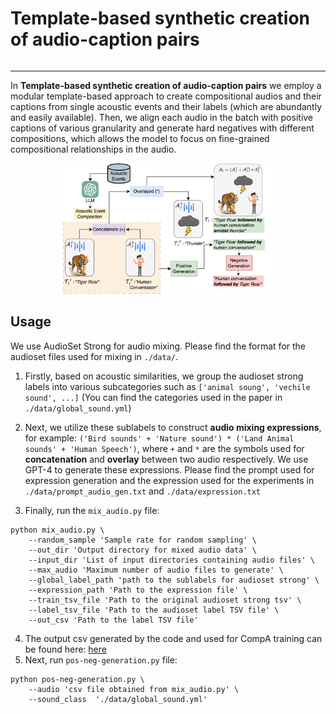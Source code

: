 <div style="display: flex; align-items: center;">
  <h1>Template-based synthetic creation of audio-caption pairs</h1>
</div>

---
In **Template-based synthetic creation of audio-caption pairs** we employ a modular template-based approach to create compositional audios and their captions from single acoustic events and their labels (which are abundantly and easily available). Then, we align each audio in the batch with positive captions of various granularity and generate hard negatives with different compositions, which allows the model to focus on fine-grained compositional relationships in the audio.

<div align="center">
<img src="./assets/template.drawio.png"  width="70%">
</div>

## Usage
We use AudioSet Strong for audio mixing. Please find the format for the audioset files used for mixing in `./data/`.
1. Firstly, based on acoustic similarities, we group the audioset strong labels into various subcategories such as `['animal soung', 'vechile sound', ...]` (You can find the categories used in the paper in `./data/global_sound.yml`)

2. Next, we utilize these sublabels to construct **audio mixing expressions**, for example: `('Bird sounds' + 'Nature sound') * ('Land Animal sounds' + 'Human Speech')`, where `+` and `*` are the symbols used for **concatenation** and **overlay** between two audio respectively. We use GPT-4 to generate these expressions. Please find the prompt used for expression generation and the expression used for the experiments in `./data/prompt_audio_gen.txt` and `./data/expression.txt`

3. Finally, run the `mix_audio.py` file:
```Shell
python mix_audio.py \
    --random_sample 'Sample rate for random sampling' \
    --out_dir 'Output directory for mixed audio data' \
    --input_dir 'List of input directories containing audio files' \
    --max_audio 'Maximum number of audio files to generate' \
    --global_label_path 'path to the sublabels for audioset strong' \
    --expression_path 'Path to the expression file' \
    --train_tsv_file 'Path to the original audioset strong tsv' \
    --label_tsv_file 'Path to the audioset label TSV file' \
    --out_csv 'Path to the label TSV file'
```
4. The output csv generated by the code and used for CompA training can be found here: [here](https://drive.google.com/file/d/1QP5WKp3Xx9EBsVBscYKC-IzlS249V1UT/view?usp=sharing)
5. Next, run `pos-neg-generation.py` file:
```Shell
python pos-neg-generation.py \
    --audio 'csv file obtained from mix_audio.py' \
    --sound_class  './data/global_sound.yml'
```
